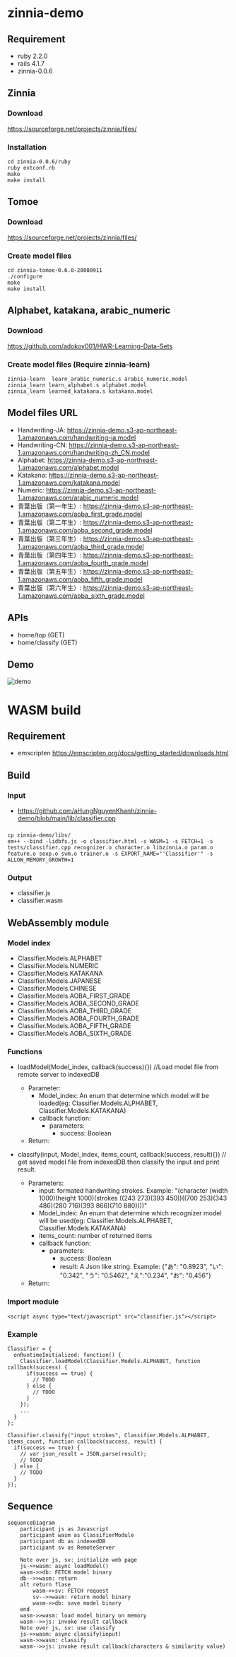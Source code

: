 # zinnia-demo

## Requirement
- ruby 2.2.0
- rails 4.1.7
- zinnia-0.0.6
## Zinnia
### Download
https://sourceforge.net/projects/zinnia/files/

### Installation

```
cd zinnia-0.0.6/ruby
ruby extconf.rb
make
make install
```
## Tomoe
### Download
https://sourceforge.net/projects/zinnia/files/

### Create model files
```
cd zinnia-tomoe-0.6.0-20080911
./configure
make
make install
```
## Alphabet, katakana, arabic_numeric 
### Download
https://github.com/adokoy001/HWR-Learning-Data-Sets
### Create model files (Require zinnia-learn)

```
zinnia-learn  learn_arabic_numeric.s arabic_numeric.model
zinnia_learn learn_alphabet.s alphabet.model
zinnia_learn learned_katakana.s katakana.model
```

## Model files URL

- Handwriting-JA: https://zinnia-demo.s3-ap-northeast-1.amazonaws.com/handwriting-ja.model
- Handwriting-CN: https://zinnia-demo.s3-ap-northeast-1.amazonaws.com/handwriting-zh_CN.model
- Alphabet: https://zinnia-demo.s3-ap-northeast-1.amazonaws.com/alphabet.model
- Katakana: https://zinnia-demo.s3-ap-northeast-1.amazonaws.com/katakana.model
- Numeric: https://zinnia-demo.s3-ap-northeast-1.amazonaws.com/arabic_numeric.model
- 青葉出版（第一年生）: https://zinnia-demo.s3-ap-northeast-1.amazonaws.com/aoba_first_grade.model
- 青葉出版（第二年生）: https://zinnia-demo.s3-ap-northeast-1.amazonaws.com/aoba_second_grade.model
- 青葉出版（第三年生）: https://zinnia-demo.s3-ap-northeast-1.amazonaws.com/aoba_third_grade.model
- 青葉出版（第四年生）: https://zinnia-demo.s3-ap-northeast-1.amazonaws.com/aoba_fourth_grade.model
- 青葉出版（第五年生）: https://zinnia-demo.s3-ap-northeast-1.amazonaws.com/aoba_fifth_grade.model
- 青葉出版（第六年生）: https://zinnia-demo.s3-ap-northeast-1.amazonaws.com/aoba_sixth_grade.model

## APIs
- home/top (GET)
- home/classify (GET)

## Demo

![demo](https://github.com/aHungNguyenKhanh/zinnia-demo/blob/main/demo.gif)

# WASM build

## Requirement

- emscripten
https://emscripten.org/docs/getting_started/downloads.html

## Build

### Input
- https://github.com/aHungNguyenKhanh/zinnia-demo/blob/main/lib/classifier.cpp

### 
```
cp zinnia-demo/libs/
em++ --bind -lidbfs.js -o classifier.html -s WASM=1 -s FETCH=1 -s tests/classifier.cpp recognizer.o character.o libzinnia.o param.o feature.o sexp.o svm.o trainer.o -s EXPORT_NAME="'Classifier'" -s ALLOW_MEMORY_GROWTH=1
```

### Output

- classifier.js
- classifier.wasm

## WebAssembly module

### Model index
- Classifier.Models.ALPHABET
- Classifier.Models.NUMERIC
- Classifier.Models.KATAKANA
- Classifier.Models.JAPANESE
- Classifier.Models.CHINESE
- Classifier.Models.AOBA_FIRST_GRADE
- Classifier.Models.AOBA_SECOND_GRADE
- Classifier.Models.AOBA_THIRD_GRADE
- Classifier.Models.AOBA_FOURTH_GRADE
- Classifier.Models.AOBA_FIFTH_GRADE
- Classifier.Models.AOBA_SIXTH_GRADE
### Functions
- loadModel(Model_index, callback(success){}) //Load model file from remote server to indexedDB 
  - Parameter: 
    - Model_index: An enum that determine which model will be loaded(eg: Classifier.Models.ALPHABET, Classifier.Models.KATAKANA)
    - callback function:
      - parameters:
        - success: Boolean
  - Return: 
    
- classify(input, Model_index, items_count, callback(success, result){}) // get saved model file from indexedDB then classify the input and print result.
  - Parameters:
    - input: formated handwriting strokes. Example: "(character (width 1000)(height 1000)(strokes ((243 273)(393 450))((700 253)(343 486)(280 716)(393 866)(710 880))))"
    - Model_index: An enum that determine which recognizer model will be used(eg: Classifier.Models.ALPHABET, Classifier.Models.KATAKANA)
    - items_count: number of returned items 
    - callback function:
      - parameters:
        - success: Boolean
        - result: A Json like string. Example: {"あ": "0.8923", "い": "0.342", "う": "0.5462", "え":"0.234", "お": "0.456"}
  - Return:

### Import module

```
<script async type="text/javascript" src="classifier.js"></script>
```

### Example 

```
Classifier = {
  onRuntimeInitialized: function() {
    Classifier.loadModel(Classifier.Models.ALPHABET, function callback(success) {
      if(success == true) {
        // TODO
      } else {
        // TODO
      }
    });
    ...
  }
};

```

```
Classifier.classify("input strokes", Classifier.Models.ALPHABET, items_count, function callback(success, result) {
  if(success == true) {
    // var json_result = JSON.parse(result);
    // TODO
  } else {
    // TODO
  }
});
```
## Sequence

```mermaid
sequenceDiagram
    participant js as Javascript
    participant wasm as ClassifierModule
    participant db as indexedDB
    participant sv as RemoteServer

    Note over js, sv: initialize web page
    js->>wasm: async loadModel()
    wasm->>db: FETCH model binary
    db-->>wasm: return 
    alt return flase
        wasm->>sv: FETCH request
        sv-->>wasm: return model binary
        wasm->>db: save model binary
    end
    wasm->>wasm: load model binary on memory
    wasm-->>js: invoke result callback
    Note over js, sv: use classify
    js->>wasm: async classify(input)
    wasm->>wasm: classify
    wasm-->>js: invoke result callback(characters & similarity value)
```
